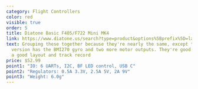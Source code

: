 ```yaml
---
category: Flight Controllers
color: red
visible: true
order: 5
title: Diatone Basic F405/F722 Mini MK4
link: https://www.diatone.us/search?type=product&options%5Bprefix%5D=last&options%5Bunavailable_products%5D=last&q=Mamba+MK4+mini+stack
text: Grouping these together because they're nearly the same, except the F722
  version has the BMI270 gyro and two more motor outputs. They're good FCs with
  a good layout and track record
price: $52.99
point1: "IO: 6 UARTs, I2C, BF LED control, USB C"
point2: "Regulators: 0.5A 3.3V, 2.5A 5V, 2A 9V"
point3: "Weight: 6.0g"
---
```

